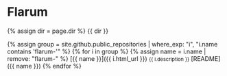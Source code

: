 # Flarum

{% assign dir = page.dir %}
{{ dir }}

{% assign group = site.github.public_repositories | where_exp: "i", "i.name contains 'flarum-'" %}
{% for i in group %}
  {% assign name = i.name | remove: "flarum-" %}
  <span class="block">[{{ name }}]({{ i.html_url }})</span>
  <span class="block"><small>{{ i.description }}</small></span>
  <span class="block">[README]({{ name }})</span>
{% endfor %}
